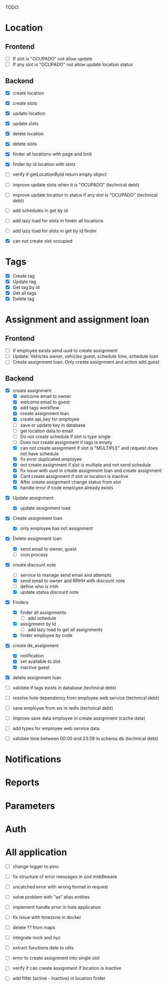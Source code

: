 TODO:

# Location

## Frontend

- [ ] If slot is "OCUPADO" not allow update
- [ ] If any slot is "OCUPADO" not allow update location status

## Backend

- [x] create location
- [x] create slots
- [x] update location
- [x] update slots
- [x] delete location
- [x] delete slots
- [x] finder all locations with page and limit
- [x] finder by id location with slots

- [ ] verify if getLocationById return empty object
- [ ] improve update slots when it is "OCUPADO" (technical debt)
- [ ] improve update location in status if any slot is "OCUPADO" (technical debt)
- [ ] add schedules in get by id
- [ ] add lazy load for slots in finder all locations
- [ ] add lazy load for slots in get by id finder
- [x] can not create slot occupied

# Tags

- [x] Create tag
- [x] Update tag
- [x] Get tag by id
- [x] Get all tags
- [x] Delete tag

# Assignment and assignment loan

## Frontend

- [ ] If employee exists send uuid to create assignment
- [ ] Update: Vehicles owner, vehicles guest, schedule time, schedule loan
- [ ] Create assignment loan: Only create assignment and action add guest

## Backend

- [x] create assignment
  - [x] welcome email to owner
  - [x] welcome email to guest
  - [x] add tags workflow
  - [x] create assignment loan
  - [x] create api_key for employee
  - [ ] save or update key in database
  - [ ] get location data to email
  - [ ] Do not create schedule if slot is type single
  - [ ] Does not create assignment if tags is empty
  - [x] can not create assignment if slot is "MULTIPLE" and request does not have schedule
  - [x] fix error duplicated employee
  - [x] not create assignment if slot is multiple and not send schedule
  - [x] fix issue with uuid in create assignment loan and create assignment
  - [x] Cant create assignment if slot or location is inactive
  - [x] After create assignment change status from slot
  - [x] handle error if code employee already exists

* [x] Update assignment

  - [x] update assignment load

* [x] Create assignment loan

  - [x] only employee has not assignment

* [x] Delete assignment loan

  - [x] send email to owner, guest
  - [ ] cron process

* [x] create discount note

  - [ ] service to manage send email and attempts
  - [x] send email to owner and RRHH with discount note
  - [ ] define who is rrhh
  - [x] update status discount note

* [x] Finders

  - [x] finder all assignments
    - [ ] add schedule
  - [x] assignment by id
    - [ ] add lazy load to get all assignments
  - [x] finder employee by code

* [x] create de_assignment

  - [x] notification
  - [x] set available to slot
  - [x] inactive guest

* [x] delete assignment loan

* [ ] validate if tags exists in database (technical debt)
* [ ] resolve hole dependency from employee web service (technical debt)
* [ ] save employee from ws in redis (technical debt)
* [ ] Improve save data employee in create assignment (cache data)
* [ ] add types for employee web service data
* [ ] validate time between 00:00 and 23:59 in schema db (technical debt)

# Notifications

# Reports

# Parameters

# Auth

# All application

- [ ] change logger to pino
- [ ] fix structure of error messages in zod middleware
- [ ] uncatched error with wrong format in request
- [ ] solve problem with "as" alias entities
- [ ] implement handle error in hole application
- [ ] fix issue with timezone in docker
- [ ] delete ?? from maps
- [ ] integrate nock and nyc

- [ ] extract functions date to utils
- [ ] error to create assignment into single slot
- [ ] verify if can create assignment if location is inactive

- [ ] add filter (active - inactive) in location finder
